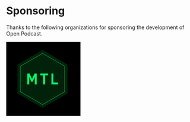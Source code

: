 # Sponsoring

Thanks to the following organizations for sponsoring the development of Open Podcast.

<a href="https://www.media-lab.de/en/programs/media-tech-lab">
    <img src="/sponsors/mtl.png" width="200" />
</a>
